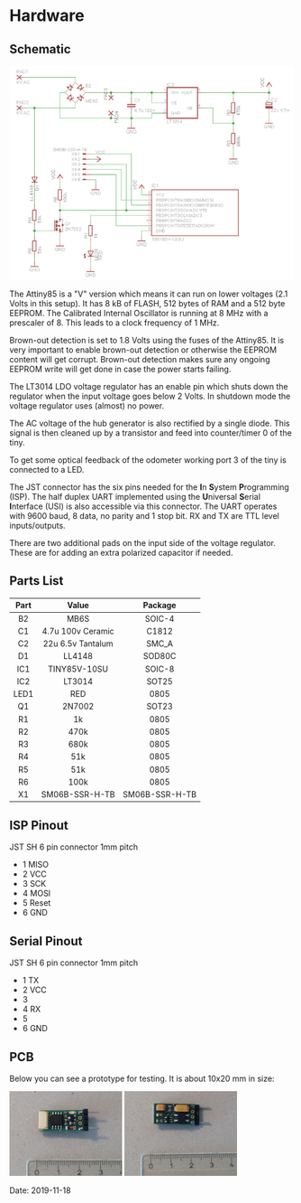 # Hardware

## Schematic

![schematic](images/schematic.png)

The Attiny85 is a "V" version which means it can run on lower voltages (2.1 Volts in this setup). It has 8 kB of FLASH, 512 bytes of RAM and a 512 byte EEPROM. The Calibrated Internal Oscillator is running at 8 MHz with a prescaler of 8. This leads to a clock frequency of 1 MHz. 

Brown-out detection is set to 1.8 Volts using the fuses of the Attiny85. It is very important to enable brown-out detection or otherwise the EEPROM content will get corrupt. Brown-out detection makes sure any ongoing EEPROM write will get done in case the power starts failing. 

The LT3014 LDO voltage regulator has an enable pin which shuts down the regulator when the input voltage goes below 2 Volts. In shutdown mode the voltage regulator uses (almost) no power.

The AC voltage of the hub generator is also rectified by a single diode. This signal is then cleaned up by a transistor and feed into counter/timer 0 of the tiny.

To get some optical feedback of the odometer working port 3 of the tiny is connected to a LED.

The JST connector has the six pins needed for the **I**n **S**ystem **P**rogramming (ISP). The half duplex UART implemented using the **U**niversal **S**erial **I**nterface (USI) is also accessible via this connector. The UART operates with 9600 baud, 8 data, no parity and 1 stop bit. RX and TX are TTL level inputs/outputs.

There are two additional pads on the input side of the voltage regulator. These are for adding an extra polarized capacitor if needed.

## Parts List

|Part    |Value              | Package        |
|:------:|:-----------------:|:--------------:|
|B2      | MB6S              | SOIC-4         |
|C1      | 4.7u 100v Ceramic | C1812          |
|C2      | 22u 6.5v Tantalum | SMC_A          |
|D1      | LL4148            | SOD80C         |
|IC1     | TINY85V-10SU      | SOIC-8         |
|IC2     | LT3014            | SOT25          |
|LED1    | RED               | 0805           |
|Q1      | 2N7002            | SOT23          |
|R1      | 1k                | 0805           |
|R2      | 470k              | 0805           |
|R3      | 680k              | 0805           |
|R4      | 51k               | 0805           |
|R5      | 51k               | 0805           |
|R6      | 100k              | 0805           |
|X1      | SM06B-SSR-H-TB    | SM06B-SSR-H-TB |

## ISP Pinout

JST SH 6 pin connector 1mm pitch

* 1 MISO
* 2 VCC
* 3 SCK
* 4 MOSI
* 5 Reset
* 6 GND

## Serial Pinout

JST SH 6 pin connector 1mm pitch

* 1 TX
* 2 VCC
* 3 
* 4 RX
* 5 
* 6 GND

## PCB

Below you can see a prototype for testing. It is about 10x20 mm in size:

<img src="images/pcb_top.jpeg" width="200">
<img src="images/pcb_bottom.jpeg" width="200">

Date: 2019-11-18

